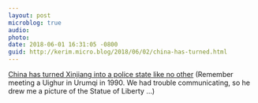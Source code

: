 ```yaml
---
layout: post
microblog: true
audio: 
photo: 
date: 2018-06-01 16:31:05 -0800
guid: http://kerim.micro.blog/2018/06/02/china-has-turned.html
---
```

[China has turned Xinjiang into a police state like no other](https://www.economist.com/briefing/2018/05/31/china-has-turned-xinjiang-into-a-police-state-like-no-other) (Remember meeting a Uighur in Urumqi in 1990. We had trouble communicating, so he drew me a picture of the Statue of Liberty …)
